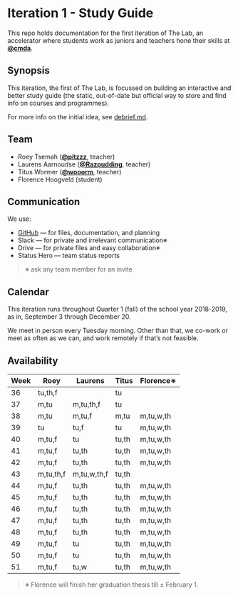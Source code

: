 # Iteration 1 - Study Guide

This repo holds documentation for the first iteration of The Lab, an accelerator
where students work as juniors and teachers hone their skills at [**@cmda**][cmda].

## Synopsis

This iteration, the first of The Lab, is focussed on building an interactive
and better study guide (the static, out-of-date but official way to store and
find info on courses and programmes).

For more info on the initial idea, see [debrief.md][debrief].

## Team

*   Roey Tsemah ([**@pitzzz**][pitzzz], teacher)
*   Laurens Aarnoudse ([**@Razpudding**][razpudding], teacher)
*   Titus Wormer ([**@wooorm**][wooorm], teacher)
*   Florence Hoogveld (student)

## Communication

We use:

*   [GitHub][gh] — for files, documentation, and planning
*   Slack — for private and irrelevant communication※
*   Drive — for private files and easy collaboration※
*   Status Hero — team status reports

> ※ ask any team member for an invite

## Calendar

This iteration runs throughout Quarter 1 (fall) of the school year 2018-2019,
as in, September 3 through December 20.

We meet in person every Tuesday morning.
Other than that, we co-work or meet as often as we can, and work remotely if
that’s not feasible.

## Availability

| Week | Roey      | Laurens     | Titus | Florence※ |
| ---- | --------- | ----------- | ----- | --------- |
| 36   | tu,th,f   |             | tu    |           |
| 37   | m,tu      | m,tu,th,f   | tu    |           |
| 38   | m,tu      | m,tu,f      | m,tu  | m,tu,w,th |
| 39   | tu        | tu,f        | tu    | m,tu,w,th |
| 40   | m,tu,f    | tu          | tu,th | m,tu,w,th |
| 41   | m,tu,f    | tu,th       | tu,th | m,tu,w,th |
| 42   | m,tu,f    | tu,th       | tu,th | m,tu,w,th |
| 43   | m,tu,th,f | m,tu,w,th,f | tu,th |           |
| 44   | m,tu,f    | tu,th       | tu,th | m,tu,w,th |
| 45   | m,tu,f    | tu,th       | tu,th | m,tu,w,th |
| 46   | m,tu,f    | tu,th       | tu,th | m,tu,w,th |
| 47   | m,tu,f    | tu,th       | tu,th | m,tu,w,th |
| 48   | m,tu,f    | tu,th       | tu,th | m,tu,w,th |
| 49   | m,tu,f    | tu          | tu,th | m,tu,w,th |
| 50   | m,tu,f    | tu          | tu,th | m,tu,w,th |
| 51   | m,tu,f    | tu,w        | tu,th | m,tu,w,th |

> ※ Florence will finish her graduation thesis till ± February 1.

[cmda]: https://github.com/cmda

[pitzzz]: https://github.com/pitzzz

[razpudding]: https://github.com/razpudding

[wooorm]: https://github.com/wooorm

[gh]: https://github.com/cmda-the-lab

[debrief]: debrief.md

